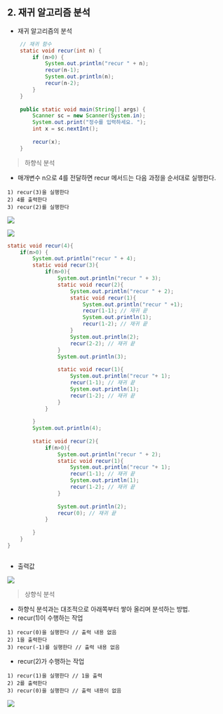 ## 2. 재귀 알고리즘 분석
- 재귀 알고리즘의 분석
```java
	// 재귀 함수
	static void recur(int n) {
		if (n>0) {
            System.out.println("recur " + n);
			recur(n-1);
			System.out.println(n);
			recur(n-2);
		}
	}
	
	public static void main(String[] args) {
		Scanner sc = new Scanner(System.in);
		System.out.print("정수를 입력하세요. ");
		int x = sc.nextInt();
		
		recur(x);
	}

```
> 하향식 분석
- 매개변수 n으로 4를 전달하면 recur 메서드는 다음 과정을 순서대로 실행한다.

```
1) recur(3)을 실행한다
2) 4를 출력한다
3) recur(2)를 실행한다
```


![](https://img1.daumcdn.net/thumb/R1280x0/?scode=mtistory2&fname=https%3A%2F%2Fblog.kakaocdn.net%2Fdn%2FeENK6T%2FbtqKxRxfqi6%2FUnK4h9oiOiX68gGtboCMMK%2Fimg.png)


![](https://img1.daumcdn.net/thumb/R1280x0/?scode=mtistory2&fname=https%3A%2F%2Fblog.kakaocdn.net%2Fdn%2FSqPAp%2FbtqKuGqtv6f%2FvXjaVRJio5zoUMsDQ4bCHK%2Fimg.png)

```java
static void recur(4){
	if(n>0) {
		System.out.println("recur " + 4);		
		static void recur(3){
			if(n>0){
				System.out.println("recur " + 3);
				static void recur(2){
					System.out.println("recur " + 2);
					static void recur(1){
						System.out.println("recur " +1);
						recur(1-1); // 재귀 끝
						System.out.println(1);
						recur(1-2); // 재귀 끝
					}
					System.out.println(2);
					recur(2-2); // 재귀 끝
				}
				System.out.println(3);
				
				static void recur(1){
					System.out.println("recur "+ 1);
					recur(1-1); // 재귀 끝
					System.out.println(1);
					recur(1-2); // 재귀 끝
				}
			}
		
		}
		System.out.println(4);
		
		static void recur(2){
			if(n>0){
				System.out.println("recur " + 2);
				static void recur(1){
					System.out.println("recur "+ 1);
					recur(1-1); // 재귀 끝
					System.out.println(1);
					recur(1-2); // 재귀 끝
				}				
				
				System.out.println(2);
				recur(0); // 재귀 끝
			}
		
		}
	}
}



```

- 출력값

![](https://img1.daumcdn.net/thumb/R1280x0/?scode=mtistory2&fname=https%3A%2F%2Fblog.kakaocdn.net%2Fdn%2F6pf7i%2FbtqKxPGeE8M%2Fmn69oh4jjlyOyXcvE9hAU1%2Fimg.png)


>상향식 분석
- 하향식 분석과는 대조적으로 아래쪽부터 쌓아 올리며 분석하는 방법.
- recur(1)이 수행하는 작업
```
1) recur(0)을 실행한다 // 출력 내용 없음
2) 1을 출력한다
3) recur(-1)를 실행한다 // 출력 내용 없음
```

- recur(2)가 수행하는 작업
```
1) recur(1)을 실행한다 // 1을 출력
2) 2를 출력한다
3) recur(0)을 실행한다 // 출력 내용이 없음
```

![](https://img1.daumcdn.net/thumb/R1280x0/?scode=mtistory2&fname=https%3A%2F%2Fblog.kakaocdn.net%2Fdn%2Fc8vXfz%2FbtqKwRxLceP%2FlsGuvGu3EcQvufG0RWg1q0%2Fimg.png)

